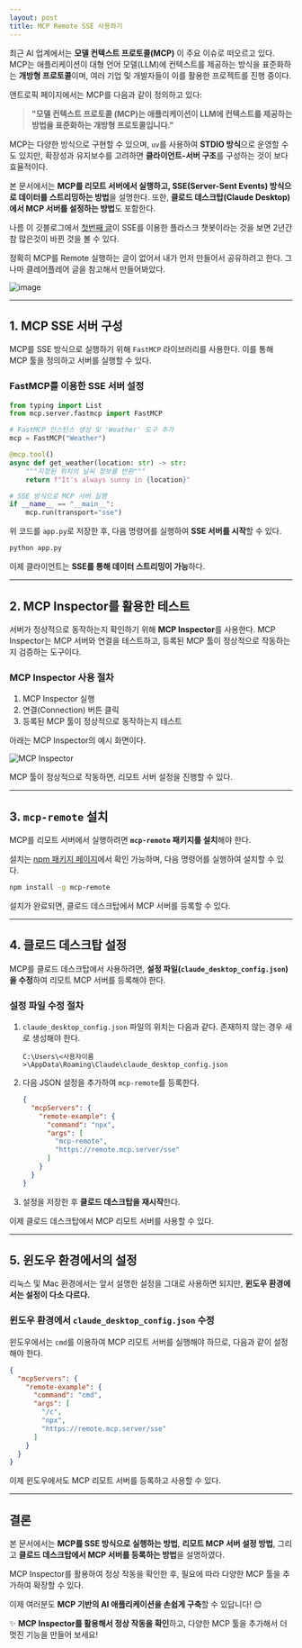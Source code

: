 ```yaml
---
layout: post
title: MCP Remote SSE 사용하기
---
```

최근 AI 업계에서는 **모델 컨텍스트 프로토콜(MCP)** 이 주요 이슈로 떠오르고 있다. MCP는 애플리케이션이 대형 언어 모델(LLM)에 컨텍스트를 제공하는 방식을 표준화하는 **개방형 프로토콜**이며, 여러 기업 및 개발자들이 이를 활용한 프로젝트를 진행 중이다.

앤트로픽 페이지에서는 MCP를 다음과 같이 정의하고 있다:

> **"모델 컨텍스트 프로토콜 (MCP)는 애플리케이션이 LLM에 컨텍스트를 제공하는 방법을 표준화하는 개방형 프로토콜입니다."**

MCP는 다양한 방식으로 구현할 수 있으며, `uv`를 사용하여 **STDIO 방식**으로 운영할 수도 있지만, 확장성과 유지보수를 고려하면 **클라이언트-서버 구조**를 구성하는 것이 보다 효율적이다.

본 문서에서는 **MCP를 리모트 서버에서 실행하고, SSE(Server-Sent Events) 방식으로 데이터를 스트리밍하는 방법**을 설명한다. 또한, **클로드 데스크탑(Claude Desktop)에서 MCP 서버를 설정하는 방법**도 포함한다.

나름 이 깃블로그에서 [첫번째 글](https://hypro2.github.io/SSE_flask_chatbot/)이 SSE를 이용한 플라스크 챗봇이라는 것을 보면 2년간 참 많은것이 바뀐 것을 볼 수 있다.

정확히 MCP를 Remote 실행하는 글이 없어서 내가 먼저 만들어서 공유하려고 한다. 그나마 클레어플레어 글을 참고해서 만들어봐았다. 



![image](https://github.com/user-attachments/assets/18f6c8af-ca96-438c-911e-a45f01d31d25)




---

## 1. MCP SSE 서버 구성

MCP를 SSE 방식으로 실행하기 위해 `FastMCP` 라이브러리를 사용한다. 이를 통해 MCP 툴을 정의하고 서버를 실행할 수 있다.

### FastMCP를 이용한 SSE 서버 설정
```python
from typing import List
from mcp.server.fastmcp import FastMCP

# FastMCP 인스턴스 생성 및 'Weather' 도구 추가
mcp = FastMCP("Weather")

@mcp.tool()
async def get_weather(location: str) -> str:
    """지정된 위치의 날씨 정보를 반환"""
    return f"It's always sunny in {location}"

# SSE 방식으로 MCP 서버 실행
if __name__ == "__main__":
    mcp.run(transport="sse")
```

위 코드를 `app.py`로 저장한 후, 다음 명령어를 실행하여 **SSE 서버를 시작**할 수 있다.

```sh
python app.py
```

이제 클라이언트는 **SSE를 통해 데이터 스트리밍이 가능**하다.

---

## 2. MCP Inspector를 활용한 테스트

서버가 정상적으로 동작하는지 확인하기 위해 **MCP Inspector**를 사용한다. MCP Inspector는 MCP 서버와 연결을 테스트하고, 등록된 MCP 툴이 정상적으로 작동하는지 검증하는 도구이다.

### MCP Inspector 사용 절차

1. MCP Inspector 실행
2. 연결(Connection) 버튼 클릭
3. 등록된 MCP 툴이 정상적으로 동작하는지 테스트

아래는 MCP Inspector의 예시 화면이다.

![MCP Inspector](https://github.com/user-attachments/assets/5bebba6d-bf90-4d38-b7a1-e868d5d5c00c)

MCP 툴이 정상적으로 작동하면, 리모트 서버 설정을 진행할 수 있다.

---

## 3. `mcp-remote` 설치

MCP를 리모트 서버에서 실행하려면 **`mcp-remote` 패키지를 설치**해야 한다.

설치는 [npm 패키지 페이지](https://www.npmjs.com/package/mcp-remote)에서 확인 가능하며, 다음 명령어를 실행하여 설치할 수 있다.

```sh
npm install -g mcp-remote
```

설치가 완료되면, 클로드 데스크탑에서 MCP 서버를 등록할 수 있다.

---

## 4. 클로드 데스크탑 설정

MCP를 클로드 데스크탑에서 사용하려면, **설정 파일(`claude_desktop_config.json`)을 수정**하여 리모트 MCP 서버를 등록해야 한다.

### 설정 파일 수정 절차

1. `claude_desktop_config.json` 파일의 위치는 다음과 같다. 존재하지 않는 경우 새로 생성해야 한다.

   ```
   C:\Users\<사용자이름>\AppData\Roaming\Claude\claude_desktop_config.json
   ```

2. 다음 JSON 설정을 추가하여 `mcp-remote`를 등록한다.

   ```json
   {
     "mcpServers": {
       "remote-example": {
         "command": "npx",
         "args": [
           "mcp-remote",
           "https://remote.mcp.server/sse"
         ]
       }
     }
   }
   ```

3. 설정을 저장한 후 **클로드 데스크탑을 재시작**한다.

이제 클로드 데스크탑에서 MCP 리모트 서버를 사용할 수 있다.

---

## 5. 윈도우 환경에서의 설정

리눅스 및 Mac 환경에서는 앞서 설명한 설정을 그대로 사용하면 되지만, **윈도우 환경에서는 설정이 다소 다르다.**

### 윈도우 환경에서 `claude_desktop_config.json` 수정

윈도우에서는 `cmd`를 이용하여 MCP 리모트 서버를 실행해야 하므로, 다음과 같이 설정해야 한다.

```json
{
  "mcpServers": {
    "remote-example": {
      "command": "cmd",
      "args": [
        "/c",
        "npx",
        "https://remote.mcp.server/sse"
      ]
    }
  }
}
```

이제 윈도우에서도 MCP 리모트 서버를 등록하고 사용할 수 있다.

---

## 결론

본 문서에서는 **MCP를 SSE 방식으로 실행하는 방법**, **리모트 MCP 서버 설정 방법**, 그리고 **클로드 데스크탑에서 MCP 서버를 등록하는 방법**을 설명하였다.

MCP Inspector를 활용하여 정상 작동을 확인한 후, 필요에 따라 다양한 MCP 툴을 추가하여 확장할 수 있다.

이제 여러분도 **MCP 기반의 AI 애플리케이션을 손쉽게 구축**할 수 있답니다! 😊

✨ **MCP Inspector를 활용해서 정상 작동을 확인**하고, 다양한 MCP 툴을 추가해서 더 멋진 기능을 만들어 보세요! 
